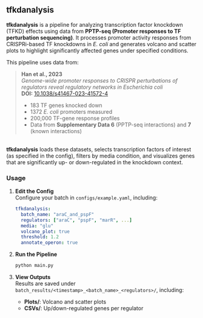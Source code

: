 ## tfkdanalysis

**tfkdanalysis** is a pipeline for analyzing transcription factor knockdown (TFKD) effects using data from **PPTP-seq (Promoter responses to TF perturbation sequencing)**. It processes promoter activity responses from CRISPRi-based TF knockdowns in *E. coli* and generates volcano and scatter plots to highlight significantly affected genes under specified conditions.

This pipeline uses data from:

> **Han et al., 2023**  
> *Genome-wide promoter responses to CRISPR perturbations of regulators reveal regulatory networks in Escherichia coli*  
> **DOI:** [10.1038/s41467-023-41572-4](https://doi.org/10.1038/s41467-023-41572-4)  
> - 183 TF genes knocked down  
> - 1372 *E. coli* promoters measured  
> - 200,000 TF-gene response profiles  
> - Data from **Supplementary Data 6** (PPTP-seq interactions) and **7** (known interactions)

\
**tfkdanalysis** loads these datasets, selects transcription factors of interest (as specified in the config), filters by media condition, and visualizes genes that are significantly up- or down-regulated in the knockdown context.

### Usage

1. **Edit the Config**  
   Configure your batch in `configs/example.yaml`, including:
   ```yaml
   tfkdanalysis:
     batch_name: "araC_and_pspF"
     regulators: ["araC", "pspF", "marR", ...]
     media: "glu"
     volcano_plot: true
     threshold: 1.2
     annotate_operon: true
   ```

2. **Run the Pipeline**
   ```bash
   python main.py
   ```

3. **View Outputs**  
   Results are saved under `batch_results/<timestamp>_<batch_name>_<regulators>/`, including:
   - **Plots/**: Volcano and scatter plots
   - **CSVs/**: Up/down-regulated genes per regulator
